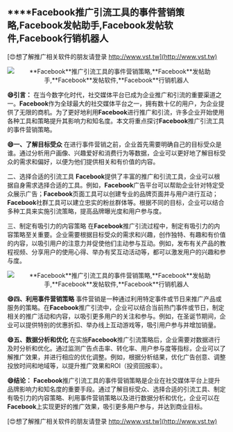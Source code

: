 ## ****Facebook**推广引流工具的事件营销策略,**Facebook**发帖助手,**Facebook**发帖软件,**Facebook**行销机器人**

[😍想了解推广相关软件的朋友请登录 http://www.vst.tw](http://www.vst.tw)

 <center><img src="https://vst.tw/MP4/tuiguang/png/2.png" alt="**Facebook**推广引流工具的事件营销策略,**Facebook**发帖助手,**Facebook**发帖软件,**Facebook**行销机器人"></center>

**😄引言：**
在当今数字化时代，社交媒体平台已成为企业推广和引流的重要渠道之一。**Facebook**作为全球最大的社交媒体平台之一，拥有数十亿的用户，为企业提供了无限的商机。为了更好地利用**Facebook**进行推广和引流，许多企业开始使用各种工具和策略提升其影响力和知名度。本文将重点探讨**Facebook**推广引流工具的事件营销策略。

**😄一、了解目标受众**
在进行事件营销之前，企业首先需要明确自己的目标受众是谁。通过分析用户画像、兴趣爱好和消费行为等数据，企业可以更好地了解目标受众的需求和偏好，以便为他们提供相关和有价值的内容。

二、选择合适的引流工具
**Facebook**提供了丰富的推广和引流工具，企业可以根据自身需求选择合适的工具。例如，**Facebook**广告平台可以帮助企业针对特定受众展示广告；**Facebook**页面工具可以创建专业的品牌页面并与用户进行互动；**Facebook**社群工具可以建立忠实的粉丝群体等。根据不同的目标，企业可以结合多种工具来实施引流策略，提高品牌曝光度和用户参与度。

三、制定有吸引力的内容策略
在**Facebook**推广引流过程中，制定有吸引力的内容策略至关重要。企业需要根据目标受众的需求和兴趣，创作独特、有趣和有价值的内容，以吸引用户的注意力并促使他们主动参与互动。例如，发布有关产品的教程视频、分享用户的使用心得、举办有奖互动活动等，都可以激发用户的兴趣和参与度。

 <center><img src="https://vst.tw/MP4/tuiguang/png/6.png" alt="**Facebook**推广引流工具的事件营销策略,**Facebook**发帖助手,**Facebook**发帖软件,**Facebook**行销机器人"></center>

**😄四、利用事件营销策略**
事件营销是一种通过利用特定事件或节日来推广产品或服务的策略。在**Facebook**推广引流中，企业可以结合当前热门事件或节日，制定相关的推广活动和内容，以吸引更多用户的关注和参与。例如，在圣诞节期间，企业可以提供特别的优惠折扣、举办线上互动游戏等，吸引用户参与并增加销量。

**😄五、数据分析和优化**
在实施**Facebook**推广引流策略后，企业需要对数据进行及时分析和优化。通过监测广告点击率、转化率、用户参与度等指标，企业可以了解推广效果，并进行相应的优化调整。例如，根据分析结果，优化广告创意、调整投放时间和地域等，以提升推广效果和ROI（投资回报率）。

**😄结论：**
**Facebook**推广引流工具的事件营销策略是企业在社交媒体平台上提升品牌影响力和知名度的重要手段。通过了解目标受众、选择合适的引流工具、制定有吸引力的内容策略、利用事件营销策略以及进行数据分析和优化，企业可以在**Facebook**上实现更好的推广效果，吸引更多用户参与，并达到商业目标。

[😍想了解推广相关软件的朋友请登录 http://www.vst.tw](http://www.vst.tw)



